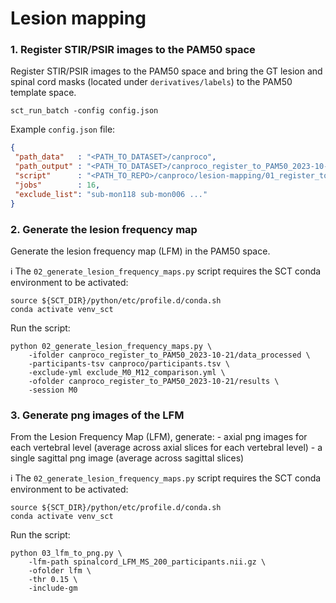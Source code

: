 # Lesion mapping

### 1. Register STIR/PSIR images to the PAM50 space 

Register STIR/PSIR images to the PAM50 space and bring the GT lesion and spinal cord masks (located under 
`derivatives/labels`) to the PAM50 template space.

```console
sct_run_batch -config config.json
```

Example `config.json` file:

```json
{
 "path_data"   : "<PATH_TO_DATASET>/canproco",
 "path_output" : "<PATH_TO_DATASET>/canproco_register_to_PAM50_2023-10-21",
 "script"      : "<PATH_TO_REPO>/canproco/lesion-mapping/01_register_to_pam50.sh",
 "jobs"        : 16,
 "exclude_list": "sub-mon118 sub-mon006 ..." 
}
```

### 2. Generate the lesion frequency map

Generate the lesion frequency map (LFM) in the PAM50 space.

ℹ️ The `02_generate_lesion_frequency_maps.py` script requires the SCT conda environment to be activated:
```console
source ${SCT_DIR}/python/etc/profile.d/conda.sh
conda activate venv_sct
```

Run the script:

```console
python 02_generate_lesion_frequency_maps.py \
    -ifolder canproco_register_to_PAM50_2023-10-21/data_processed \
    -participants-tsv canproco/participants.tsv \
    -exclude-yml exclude_M0_M12_comparison.yml \
    -ofolder canproco_register_to_PAM50_2023-10-21/results \
    -session M0
```

### 3. Generate png images of the LFM

From the Lesion Frequency Map (LFM), generate:
    - axial png images for each vertebral level (average across axial slices for each vertebral level)
    - a single sagittal png image (average across sagittal slices)

ℹ️ The `02_generate_lesion_frequency_maps.py` script requires the SCT conda environment to be activated:
```console
source ${SCT_DIR}/python/etc/profile.d/conda.sh
conda activate venv_sct
```

Run the script:

```console
python 03_lfm_to_png.py \
    -lfm-path spinalcord_LFM_MS_200_participants.nii.gz \
    -ofolder lfm \
    -thr 0.15 \
    -include-gm
```